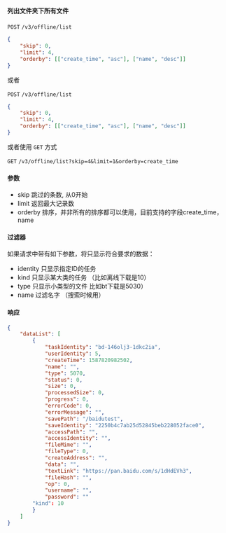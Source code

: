 #### 列出文件夹下所有文件

```POST``` ```/v3/offline/list```

```json
{
	"skip": 0,
	"limit": 4,
	"orderby": [["create_time", "asc"], ["name", "desc"]]
}
```

或者

```POST``` ```/v3/offline/list```

```json
{
	"skip": 0,
	"limit": 4,
	"orderby": [["create_time", "asc"], ["name", "desc"]]
}
```

或者使用 ```GET``` 方式

```GET``` ```/v3/offline/list?skip=4&limit=1&orderby=create_time```


#### 参数

* skip 跳过的条数, 从0开始
* limit 返回最大记录数
* orderby 排序，并非所有的排序都可以使用，目前支持的字段create_time，name

#### 过滤器

如果请求中带有如下参数，将只显示符合要求的数据：

* identity 只显示指定ID的任务
* kind 只显示某大类的任务 （比如离线下载是10）
* type 只显示小类型的文件  比如bt下载是5030）
* name 过滤名字 （搜索时候用）

#### 响应

```json
{
    "dataList": [
        {
            "taskIdentity": "bd-146olj3-1dkc2ia",
            "userIdentity": 5,
            "createTime": 1587820982502,
            "name": "",
            "type": 5070,
            "status": 0,
            "size": 0,
            "processedSize": 0,
            "progress": 0,
            "errorCode": 0,
            "errorMessage": "",
            "savePath": "/baidutest",
            "saveIdentity": "2250b4c7ab25d52845beb228052face0",
            "accessPath": "",
            "accessIdentity": "",
            "fileMime": "",
            "fileType": 0,
            "createAddress": "",
            "data": "",
            "textLink": "https://pan.baidu.com/s/1dHdEVh3",
            "fileHash": "",
            "op": 0,
            "username": "",
            "password": ""
	    "kind": 10
        }
    ]
}
```
